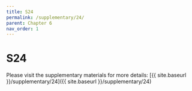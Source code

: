 ```yaml
---
title: S24
permalink: /supplementary/24/
parent: Chapter 6
nav_order: 1
---
```


# S24

Please visit the supplementary materials for more details: [{{ site.baseurl }}/supplementary/24]({{ site.baseurl }}/supplementary/24)
